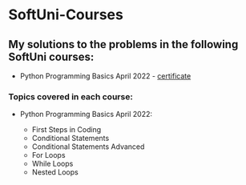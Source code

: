 # SoftUni-Courses


## **My solutions to the problems in the following SoftUni courses:**

 - Python Programming Basics April 2022 - [certificate](https://softuni.bg/certificates/details/133712/ab29ac2f) 

### **Topics covered in each course:**

 - Python Programming Basics April 2022:

	- First Steps in Coding
	- Conditional Statements
	- Conditional Statements Advanced
	- For Loops
	- While Loops
	- Nested Loops